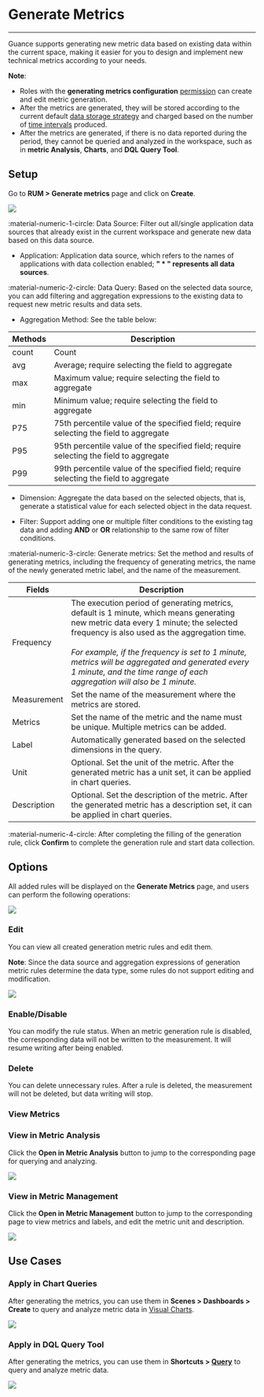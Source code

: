 # Generate Metrics
---

Guance supports generating new metric data based on existing data within the current space, making it easier for you to design and implement new technical metrics according to your needs.

**Note**:

- Roles with the **generating metrics configuration** [permission](../management/role-list.md) can create and edit metric generation.
- After the metrics are generated, they will be stored according to the current default [data storage strategy](../billing/billing-method/data-storage.md) and charged based on the number of [time intervals](../billing/billing-method/index.md#time-example) produced.
- After the metrics are generated, if there is no data reported during the period, they cannot be queried and analyzed in the workspace, such as in **metric Analysis**, **Charts**, and **DQL Query Tool**.

## Setup

Go to **RUM > Generate metrics** page and click on **Create**.

![](img/4.rum_metrics_1.png)

:material-numeric-1-circle: Data Source: Filter out all/single application data sources that already exist in the current workspace and generate new data based on this data source.

- Application: Application data source, which refers to the names of applications with data collection enabled; **" * " represents all data sources**.

:material-numeric-2-circle: Data Query: Based on the selected data source, you can add filtering and aggregation expressions to the existing data to request new metric results and data sets.

- Aggregation Method: See the table below:

| Methods | Description |
| --- | --- |
| count | Count |
| avg | Average; require selecting the field to aggregate |
| max | Maximum value; require selecting the field to aggregate |
| min | Minimum value; require selecting the field to aggregate |
| P75 | 75th percentile value of the specified field; require selecting the field to aggregate |
| P95 | 95th percentile value of the specified field; require selecting the field to aggregate |
| P99 | 99th percentile value of the specified field; require selecting the field to aggregate |

- Dimension: Aggregate the data based on the selected objects, that is, generate a statistical value for each selected object in the data request.

- Filter: Support adding one or multiple filter conditions to the existing tag data and adding **AND** or **OR** relationship to the same row of filter conditions.

:material-numeric-3-circle: Generate metrics: Set the method and results of generating metrics, including the frequency of generating metrics, the name of the newly generated metric label, and the name of the measurement.

| Fields | Description |
| --- | --- |
| Frequency | The execution period of generating metrics, default is 1 minute, which means generating new metric data every 1 minute; the selected frequency is also used as the aggregation time. <br/><br/> *For example, if the frequency is set to 1 minute, metrics will be aggregated and generated every 1 minute, and the time range of each aggregation will also be 1 minute.* |
| Measurement | Set the name of the measurement where the metrics are stored. |
| Metrics| Set the name of the metric and the name must be unique. Multiple metrics can be added. |
| Label | Automatically generated based on the selected dimensions in the query. |
| Unit | Optional. Set the unit of the metric. After the generated metric has a unit set, it can be applied in chart queries. |
| Description | Optional. Set the description of the metric. After the generated metric has a description set, it can be applied in chart queries. |

:material-numeric-4-circle: After completing the filling of the generation rule, click **Confirm** to complete the generation rule and start data collection.

## Options

All added rules will be displayed on the **Generate Metrics** page, and users can perform the following operations:

![](img/4.rum_metrics_2.png)

### Edit

You can view all created generation metric rules and edit them.

**Note**: Since the data source and aggregation expressions of generation metric rules determine the data type, some rules do not support editing and modification.

![](img/4.rum_metrics_3.png)

### Enable/Disable

You can modify the rule status. When an metric generation rule is disabled, the corresponding data will not be written to the measurement. It will resume writing after being enabled.

### Delete

You can delete unnecessary rules. After a rule is deleted, the measurement will not be deleted, but data writing will stop.

### View Metrics

### View in Metric Analysis

Click the **Open in Metric Analysis** button to jump to the corresponding page for querying and analyzing.

![](img/4.rum_metrics_4.png)

### View in Metric Management

Click the **Open in Metric Management** button to jump to the corresponding page to view metrics and labels, and edit the metric unit and description.

![](img/4.rum_metrics_6.png)

## Use Cases

### Apply in Chart Queries

After generating the metrics, you can use them in **Scenes > Dashboards > Create** to query and analyze metric data in [Visual Charts](../scene/visual-chart/chart-query.md).

![](img/4.rum_metrics_7.png)

### Apply in DQL Query Tool

After generating the metrics, you can use them in **Shortcuts > [Query](../dql/query.md)** to query and analyze metric data.

![](img/4.rum_metrics_5.png)